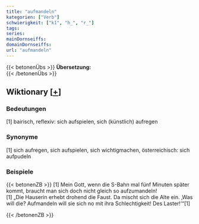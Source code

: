 ```yaml
---
title: "aufmandeln"
kategorien: ["Verb"]
schwierigkeit: ["k1", "h_", "r_"]
tags:
series:
mainDornseiffs:
domainDornseiffs:
url: "aufmandeln"
---
```


{{< betonenÜbs >}}
**Übersetzung:**  
{{< /betonenÜbs >}}

## Wiktionary [[+](https://de.wiktionary.org/wiki/aufmandeln)]

### Bedeutungen
[1] bairisch, reflexiv: sich aufspielen, sich (künstlich) aufregen  

### Synonyme
[1] sich aufregen, sich aufspielen, sich wichtigmachen, österreichisch: sich aufpudeln  

### Beispiele
{{< betonenZB >}}
[1] Mein Gott, wenn die S-Bahn mal fünf Minuten später kommt, braucht man sich doch nicht gleich so aufzumandeln!  
[1] „Die Hauserin erhebt drohend die Faust. Da mischt sich die Alte ein. ‚Was will die? Aufmandeln will sie sich no mit ihra Schlechtigkeit! Des Laster!‘“[1]  

{{< /betonenZB >}}

